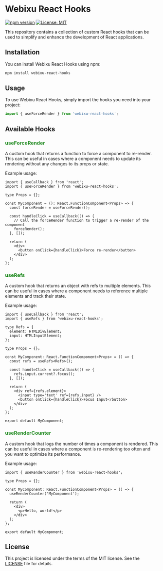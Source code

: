 # Webixu React Hooks

[![npm version](https://badge.fury.io/js/webixu-react-hooks.svg)](https://www.npmjs.com/package/webixu-react-hooks)
[![License: MIT](https://img.shields.io/badge/License-MIT-yellow.svg)](https://opensource.org/licenses/MIT)

This repository contains a collection of custom React hooks that can be used to simplify and enhance the development of React applications.

## Installation

You can install Webixu React Hooks using npm:

```bash
npm install webixu-react-hooks
```

## Usage

To use Webixu React Hooks, simply import the hooks you need into your project:

```typescript
import { useForceRender } from 'webixu-react-hooks';
```

## Available Hooks

### <span style="color: #228B22;">useForceRender</span>

A custom hook that returns a function to force a component to re-render. This can be useful in cases where a component needs to update its rendering without any changes to its props or state.

Example usage:

```tsx
import { useCallback } from 'react';
import { useForceRender } from 'webixu-react-hooks';

type Props = {};

const MyComponent = (): React.FunctionComponent<Props> => {
  const forceRender = useForceRender();

  const handleClick = useCallback(() => {
    // Call the forceRender function to trigger a re-render of the component
    forceRender();
  }, []);

  return (
    <div>
      <button onClick={handleClick}>Force re-render</button>
    </div>
  );
};
```

### <span style="color: #228B22;">useRefs</span>

A custom hook that returns an object with refs to multiple elements. This can be useful in cases where a component needs to reference multiple elements and track their state.

Example usage:

```tsx
import { useCallback } from 'react';
import { useRefs } from 'webixu-react-hooks';

type Refs = {
  element: HTMLDivElement;
  input: HTMLInputElement;
};

type Props = {};

const MyComponent: React.FunctionComponent<Props> = () => {
  const refs = useRefs<Refs>();

  const handleClick = useCallback(() => {
    refs.input.current?.focus();
  }, []);

  return (
    <div ref={refs.element}>
      <input type='text' ref={refs.input} />
      <button onClick={handleClick}>Focus Input</button>
    </div>
  );
};

export default MyComponent;
```

### <span style="color: #228B22;">useRenderCounter</span>

A custom hook that logs the number of times a component is rendered. This can be useful in cases where a component is re-rendering too often and you want to optimize its performance.

Example usage:

```tsx
import { useRenderCounter } from 'webixu-react-hooks';

type Props = {};

const MyComponent: React.FunctionComponent<Props> = () => {
  useRenderCounter('MyComponent');

  return (
    <div>
      <p>Hello, world!</p>
    </div>
  );
};

export default MyComponent;
```

## License

This project is licensed under the terms of the MIT license. See the [LICENSE](LICENSE) file for details.
